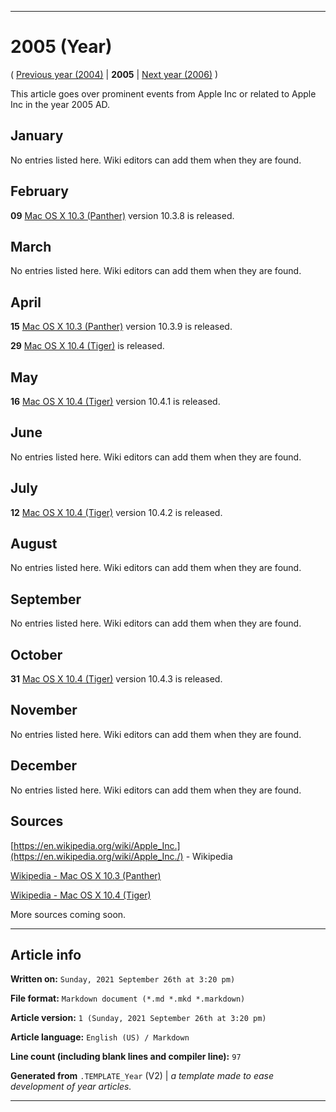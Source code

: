 
***

# 2005 (Year)

<!-- This article is about the year. For the 1984 Apple advertisement, go [here](https://github.com/seanpm2001/WacOS/wiki/1984(Advertisement)) for the Dystopian novel see [here](https://github.com/seanpm2001/WacOS/wiki/1984(Dystopia)/) !-->

( [Previous year (2004)](https://github.com/seanpm2001/WacOS/wiki/2004/) | **2005** | [Next year (2006)](https://github.com/seanpm2001/WacOS/wiki/2006/) )

This article goes over prominent events from Apple Inc or related to Apple Inc in the year 2005 AD.

## January

No entries listed here. Wiki editors can add them when they are found.

## February

**09** [Mac OS X 10.3 (Panther)](https://github.com/seanpm2001/WacOS/wiki/Mac-OS-X-10-3-Panther/) version 10.3.8 is released.

## March

No entries listed here. Wiki editors can add them when they are found.

## April

**15** [Mac OS X 10.3 (Panther)](https://github.com/seanpm2001/WacOS/wiki/Mac-OS-X-10-3-Panther/) version 10.3.9 is released.

**29** [Mac OS X 10.4 (Tiger)](https://github.com/seanpm2001/WacOS/wiki/Mac-OS-X-10-4-Tiger/) is released.

## May

**16** [Mac OS X 10.4 (Tiger)](https://github.com/seanpm2001/WacOS/wiki/Mac-OS-X-10-4-Tiger/) version 10.4.1 is released.

## June

No entries listed here. Wiki editors can add them when they are found.

## July

**12** [Mac OS X 10.4 (Tiger)](https://github.com/seanpm2001/WacOS/wiki/Mac-OS-X-10-4-Tiger/) version 10.4.2 is released.

## August

No entries listed here. Wiki editors can add them when they are found.

## September

No entries listed here. Wiki editors can add them when they are found.

## October

**31** [Mac OS X 10.4 (Tiger)](https://github.com/seanpm2001/WacOS/wiki/Mac-OS-X-10-4-Tiger/) version 10.4.3 is released.

## November

No entries listed here. Wiki editors can add them when they are found.

## December

No entries listed here. Wiki editors can add them when they are found.

## Sources

[https://en.wikipedia.org/wiki/Apple_Inc.](https://en.wikipedia.org/wiki/Apple_Inc./) - Wikipedia

[Wikipedia - Mac OS X 10.3 (Panther)](https://en.wikipedia.org/wiki/Mac_OS_X_Panther/)

[Wikipedia - Mac OS X 10.4 (Tiger)](https://en.wikipedia.org/wiki/Mac_OS_X_Tiger/)

More sources coming soon.

***

## Article info

**Written on:** `Sunday, 2021 September 26th at 3:20 pm)`

**File format:** `Markdown document (*.md *.mkd *.markdown)`

**Article version:** `1 (Sunday, 2021 September 26th at 3:20 pm)`

**Article language:** `English (US) / Markdown`

**Line count (including blank lines and compiler line):** `97`

**Generated from** `.TEMPLATE_Year` (V2) | _a template made to ease development of year articles._

***

<!-- Tools

Quick copy and paste

https://github.com/seanpm2001/WacOS/wiki/

!-->

